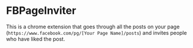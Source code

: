 # FBPageInviter

This is a chrome extension that goes through all the posts on your page (`https://www.facebook.com/pg/[Your Page Name]/posts`) and invites people who have liked the post.

